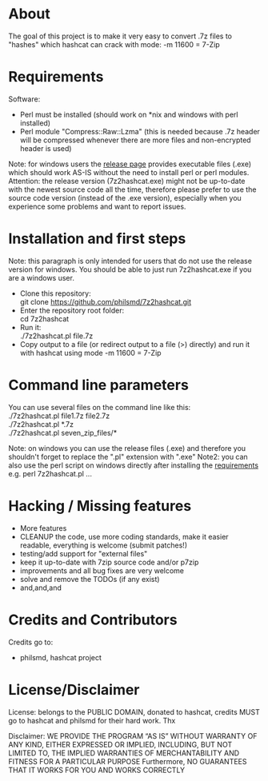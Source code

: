 # About

The goal of this project is to make it very easy to convert .7z files to "hashes" which hashcat can crack with mode: -m 11600 = 7-Zip

# Requirements

Software:  
- Perl must be installed (should work on *nix and windows with perl installed) 
- Perl module "Compress::Raw::Lzma" (this is needed because .7z header will be compressed whenever there are more files and non-encrypted header is used)

Note: for windows users the [release page](https://github.com/philsmd/7z2hashcat/releases) provides executable files (.exe) which should work AS-IS without the need to install perl or perl modules.
Attention: the release version (7z2hashcat.exe) might not be up-to-date with the newest source code all the time, therefore please prefer to use the source code version (instead of the .exe version), especially when you experience some problems and want to report issues.


# Installation and first steps

Note: this paragraph is only intended for users that do not use the release version for windows.
You should be able to just run 7z2hashcat.exe if you are a windows user.

* Clone this repository:  
    git clone https://github.com/philsmd/7z2hashcat.git  
* Enter the repository root folder:  
    cd 7z2hashcat
* Run it:  
    ./7z2hashcat.pl file.7z
* Copy output to a file (or redirect output to a file (>) directly) and run it with hashcat using mode -m 11600 = 7-Zip

# Command line parameters 

You can use several files on the command line like this:   
    ./7z2hashcat.pl file1.7z file2.7z  
    ./7z2hashcat.pl \*.7z  
    ./7z2hashcat.pl seven_zip_files/\*  

Note: on windows you can use the release files (.exe) and therefore you shouldn't forget to replace the ".pl" extension with ".exe"
Note2: you can also use the perl script on windows directly after installing the [requirements](#requirements) e.g. perl 7z2hashcat.pl ...

# Hacking / Missing features

* More features
* CLEANUP the code, use more coding standards, make it easier readable, everything is welcome (submit patches!)
* testing/add support for "external files"
* keep it up-to-date with 7zip source code and/or p7zip
* improvements and all bug fixes are very welcome 
* solve and remove the TODOs (if any exist)
* and,and,and

# Credits and Contributors 
Credits go to:  
  
* philsmd, hashcat project

# License/Disclaimer

License: belongs to the PUBLIC DOMAIN, donated to hashcat, credits MUST go to hashcat and philsmd for their hard work. Thx  
  
Disclaimer: WE PROVIDE THE PROGRAM “AS IS” WITHOUT WARRANTY OF ANY KIND, EITHER EXPRESSED OR IMPLIED, INCLUDING, BUT NOT LIMITED TO, THE IMPLIED WARRANTIES OF MERCHANTABILITY AND FITNESS FOR A PARTICULAR PURPOSE Furthermore, NO GUARANTEES THAT IT WORKS FOR YOU AND WORKS CORRECTLY

